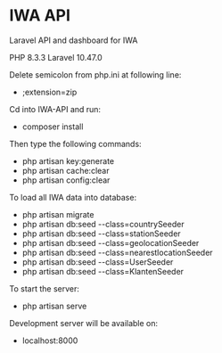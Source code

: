 # IWA API

Laravel API and dashboard for IWA

PHP         8.3.3
Laravel     10.47.0

Delete semicolon from php.ini at following line:
 - ;extension=zip

Cd into IWA-API and run:
 - composer install

Then type the following commands:
 - php artisan key:generate
 - php artisan cache:clear
 - php artisan config:clear

To load all IWA data into database:
 - php artisan migrate
 - php artisan db:seed --class=countrySeeder
 - php artisan db:seed --class=stationSeeder
 - php artisan db:seed --class=geolocationSeeder
 - php artisan db:seed --class=nearestlocationSeeder
 - php artisan db:seed --class=UserSeeder
 - php artisan db:seed --class=KlantenSeeder

To start the server:
 - php artisan serve

Development server will be available on: 
 - localhost:8000



